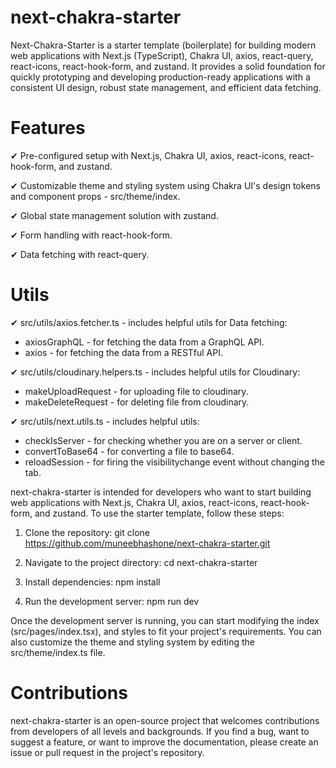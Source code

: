 # next-chakra-starter

Next-Chakra-Starter is a starter template (boilerplate) for building modern web applications with Next.js (TypeScript), Chakra UI, axios, react-query, react-icons, react-hook-form, and zustand. It provides a solid foundation for quickly prototyping and developing production-ready applications with a consistent UI design, robust state management, and efficient data fetching.

# Features

✔ Pre-configured setup with Next.js, Chakra UI, axios, react-icons, react-hook-form, and zustand.

✔ Customizable theme and styling system using Chakra UI's design tokens and component props - src/theme/index.

✔ Global state management solution with zustand.

✔ Form handling with react-hook-form.

✔ Data fetching with react-query.

# Utils

✔ src/utils/axios.fetcher.ts - includes helpful utils for Data fetching:

- axiosGraphQL - for fetching the data from a GraphQL API.
- axios - for fetching the data from a RESTful API.

✔ src/utils/cloudinary.helpers.ts - includes helpful utils for Cloudinary:

- makeUploadRequest - for uploading file to cloudinary.
- makeDeleteRequest - for deleting file from cloudinary.

✔ src/utils/next.utils.ts - includes helpful utils:

- checkIsServer - for checking whether you are on a server or client.
- convertToBase64 - for converting a file to base64.
- reloadSession - for firing the visibilitychange event without changing the tab.

next-chakra-starter is intended for developers who want to start building web applications with Next.js, Chakra UI, axios, react-icons, react-hook-form, and zustand. To use the starter template, follow these steps:

1. Clone the repository: git clone https://github.com/muneebhashone/next-chakra-starter.git

2. Navigate to the project directory: cd next-chakra-starter

3. Install dependencies: npm install

4. Run the development server: npm run dev

Once the development server is running, you can start modifying the index (src/pages/index.tsx), and styles to fit your project's requirements. You can also customize the theme and styling system by editing the src/theme/index.ts file.

# Contributions

next-chakra-starter is an open-source project that welcomes contributions from developers of all levels and backgrounds. If you find a bug, want to suggest a feature, or want to improve the documentation, please create an issue or pull request in the project's repository.
